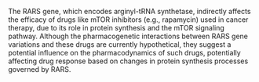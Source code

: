 The RARS gene, which encodes arginyl-tRNA synthetase, indirectly affects the efficacy of drugs like mTOR inhibitors (e.g., rapamycin) used in cancer therapy, due to its role in protein synthesis and the mTOR signaling pathway. Although the pharmacogenetic interactions between RARS gene variations and these drugs are currently hypothetical, they suggest a potential influence on the pharmacodynamics of such drugs, potentially affecting drug response based on changes in protein synthesis processes governed by RARS.